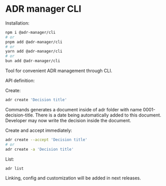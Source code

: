 # ADR manager CLI

Installation:

```bash
npm i @adr-manager/cli
# or
pnpm add @adr-manager/cli
# or
yarn add @adr-manager/cli
# or
bun add @adr-manager/cli
```

Tool for convenient ADR management through CLI.

API definition:

Create:

```bash
adr create 'Decision title'
```

Commands generates a document inside of adr folder with name 0001-decision-title.
There is a date being automatically added to this document.
Developer may now write the decision inside the document.

Create and accept immediately:

```bash
adr create --accept 'Decision title'
# or
adr create -a 'Decision title'
```

List:

```bash
adr list
```

Linking, config and customization will be added in next releases.
